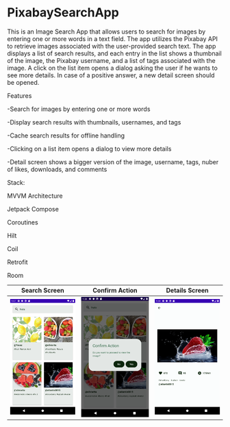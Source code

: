 # PixabaySearchApp

This is an Image Search App that allows users to search for images by entering one or more words in a text field. The app utilizes the Pixabay API to retrieve images associated with the user-provided search text. The app displays a list of search results, and each entry in the list shows a thumbnail of the image, the Pixabay username, and a list of tags associated with the image. A click on the list item opens a dialog asking the user if he wants to see more details. In case of a positive answer, a new detail screen should be
opened.


Features

-Search for images by entering one or more words

-Display search results with thumbnails, usernames, and tags

-Cache search results for offline handling

-Clicking on a list item opens a dialog to view more details

-Detail screen shows a bigger version of the image, username, tags, nuber of likes, downloads, and comments


Stack:

MVVM Architecture

Jetpack Compose 

Coroutines

Hilt

Coil

Retrofit

Room

Search Screen             | Confirm Action | Details Screen 
:-------------------------:|:-------------------------:|:-------------------------:
![](https://github.com/dyoma-veronika/PixabaySearchApp/blob/master/SearchScreen.png) | ![](https://github.com/dyoma-veronika/PixabaySearchApp/blob/master/Confirm.png) | ![](https://github.com/dyoma-veronika/PixabaySearchApp/blob/master/DetailsScreen.png)

